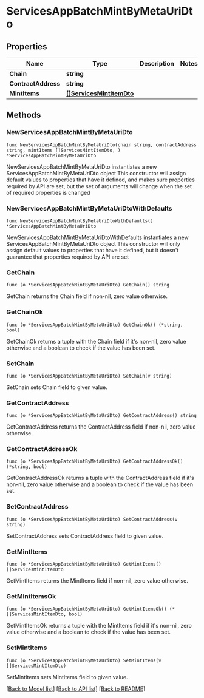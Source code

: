 # ServicesAppBatchMintByMetaUriDto

## Properties

Name | Type | Description | Notes
------------ | ------------- | ------------- | -------------
**Chain** | **string** |  | 
**ContractAddress** | **string** |  | 
**MintItems** | [**[]ServicesMintItemDto**](ServicesMintItemDto.md) |  | 

## Methods

### NewServicesAppBatchMintByMetaUriDto

`func NewServicesAppBatchMintByMetaUriDto(chain string, contractAddress string, mintItems []ServicesMintItemDto, ) *ServicesAppBatchMintByMetaUriDto`

NewServicesAppBatchMintByMetaUriDto instantiates a new ServicesAppBatchMintByMetaUriDto object
This constructor will assign default values to properties that have it defined,
and makes sure properties required by API are set, but the set of arguments
will change when the set of required properties is changed

### NewServicesAppBatchMintByMetaUriDtoWithDefaults

`func NewServicesAppBatchMintByMetaUriDtoWithDefaults() *ServicesAppBatchMintByMetaUriDto`

NewServicesAppBatchMintByMetaUriDtoWithDefaults instantiates a new ServicesAppBatchMintByMetaUriDto object
This constructor will only assign default values to properties that have it defined,
but it doesn't guarantee that properties required by API are set

### GetChain

`func (o *ServicesAppBatchMintByMetaUriDto) GetChain() string`

GetChain returns the Chain field if non-nil, zero value otherwise.

### GetChainOk

`func (o *ServicesAppBatchMintByMetaUriDto) GetChainOk() (*string, bool)`

GetChainOk returns a tuple with the Chain field if it's non-nil, zero value otherwise
and a boolean to check if the value has been set.

### SetChain

`func (o *ServicesAppBatchMintByMetaUriDto) SetChain(v string)`

SetChain sets Chain field to given value.


### GetContractAddress

`func (o *ServicesAppBatchMintByMetaUriDto) GetContractAddress() string`

GetContractAddress returns the ContractAddress field if non-nil, zero value otherwise.

### GetContractAddressOk

`func (o *ServicesAppBatchMintByMetaUriDto) GetContractAddressOk() (*string, bool)`

GetContractAddressOk returns a tuple with the ContractAddress field if it's non-nil, zero value otherwise
and a boolean to check if the value has been set.

### SetContractAddress

`func (o *ServicesAppBatchMintByMetaUriDto) SetContractAddress(v string)`

SetContractAddress sets ContractAddress field to given value.


### GetMintItems

`func (o *ServicesAppBatchMintByMetaUriDto) GetMintItems() []ServicesMintItemDto`

GetMintItems returns the MintItems field if non-nil, zero value otherwise.

### GetMintItemsOk

`func (o *ServicesAppBatchMintByMetaUriDto) GetMintItemsOk() (*[]ServicesMintItemDto, bool)`

GetMintItemsOk returns a tuple with the MintItems field if it's non-nil, zero value otherwise
and a boolean to check if the value has been set.

### SetMintItems

`func (o *ServicesAppBatchMintByMetaUriDto) SetMintItems(v []ServicesMintItemDto)`

SetMintItems sets MintItems field to given value.



[[Back to Model list]](../README.md#documentation-for-models) [[Back to API list]](../README.md#documentation-for-api-endpoints) [[Back to README]](../README.md)


